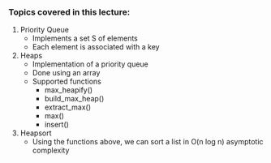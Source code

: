 ### Topics covered in this lecture:
1. Priority Queue
    - Implements a set S of elements 
    - Each element is associated with a key
2. Heaps
    - Implementation of a priority queue
    - Done using an array
    - Supported functions
        - max_heapify()
        - build_max_heap()
        - extract_max()
        - max()
        - insert()
3. Heapsort
    - Using the functions above, we can sort a list in O(n log n) asymptotic complexity